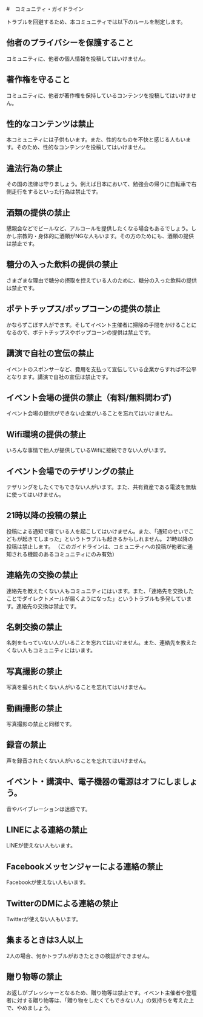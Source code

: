 #　コミュニティ・ガイドライン

トラブルを回避するため、本コミュニティでは以下のルールを制定します。

## 他者のプライバシーを保護すること

コミュニティに、他者の個人情報を投稿してはいけません。

## 著作権を守ること

コミュニティに、他者が著作権を保持しているコンテンツを投稿してはいけません。

## 性的なコンテンツは禁止

本コミュニティには子供もいます。また、性的なものを不快と感じる人もいます。そのため、性的なコンテンツを投稿してはいけません。

## 違法行為の禁止

その国の法律は守りましょう。例えば日本において、勉強会の帰りに自転車で右側走行をするといった行為は禁止です。

## 酒類の提供の禁止

懇親会などでビールなど、アルコールを提供したくなる場合もあるでしょう。しかし宗教的・身体的に酒類がNGな人もいます。その方のためにも、酒類の提供は禁止です。

## 糖分の入った飲料の提供の禁止

さまざまな理由で糖分の摂取を控えている人のために、糖分の入った飲料の提供は禁止です。

## ポテトチップス/ポップコーンの提供の禁止

かならずこぼす人がでます。そしてイベント主催者に掃除の手間をかけることになるので、ポテトチップスやポップコーンの提供は禁止です。

## 講演で自社の宣伝の禁止

イベントのスポンサーなど、費用を支払って宣伝している企業からすれば不公平となります。講演で自社の宣伝は禁止です。

## イベント会場の提供の禁止（有料/無料問わず)

イベント会場の提供ができない企業がいることを忘れてはいけません。

## Wifi環境の提供の禁止

いろんな事情で他人が提供しているWifiに接続できない人がいます。

## イベント会場でのテザリングの禁止

テザリングをしたくでもできない人がいます。また、共有資産である電波を無駄に使ってはいけません。

## 21時以降の投稿の禁止

投稿による通知で寝ている人を起こしてはいけません。また、「通知のせいでこどもが起きてしまった」というトラブルも起きるかもしれません。
21時以降の投稿は禁止します。
（このガイドラインは、コミュニティへの投稿が他者に通知される機能のあるコミュニティにのみ有効）

## 連絡先の交換の禁止

連絡先を教えたくない人もコミュニティにはいます。また、「連絡先を交換したことでダイレクトメールが届くようになった」というトラブルも多発しています。連絡先の交換は禁止です。

## 名刺交換の禁止

名刺をもっていない人がいることを忘れてはいけません。また、連絡先を教えたくない人もコミュニティにはいます。

## 写真撮影の禁止

写真を撮られたくない人がいることを忘れてはいけません。

## 動画撮影の禁止

写真撮影の禁止と同様です。

## 録音の禁止

声を録音されたくない人がいることを忘れてはいけません。

## イベント・講演中、電子機器の電源はオフにしましょう。

音やバイブレーションは迷惑です。

## LINEによる連絡の禁止

LINEが使えない人もいます。

## Facebookメッセンジャーによる連絡の禁止

Facebookが使えない人もいます。

## TwitterのDMによる連絡の禁止

Twitterが使えない人もいます。

## 集まるときは3人以上

2人の場合、何かトラブルがおきたときの検証ができません。

## 贈り物等の禁止

お返しがプレッシャーとなるため、贈り物等は禁止です。イベント主催者や登壇者に対する贈り物等は、「贈り物をしたくてもできない人」の気持ちを考えた上で、やめましょう。






